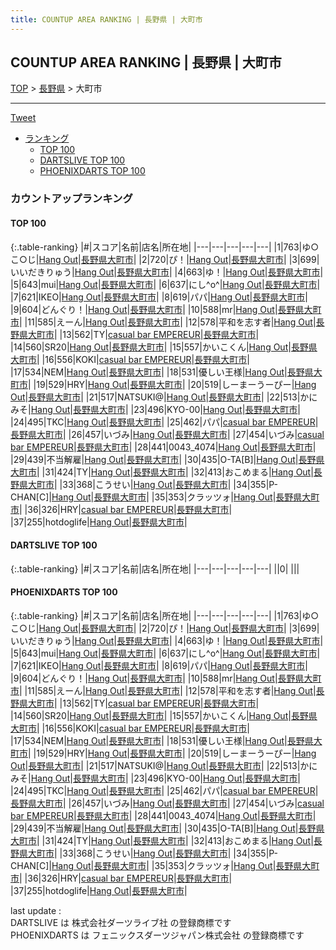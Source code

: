 ```yaml
---
title: COUNTUP AREA RANKING | 長野県 | 大町市
---
```

## COUNTUP AREA RANKING | 長野県 | 大町市

[TOP](/darts/rank/) > [長野県](/darts/rank/長野県/) > 大町市

___

<a href="https://twitter.com/share?ref_src=twsrc%5Etfw" data-text="COUNTUP AREA RANKING | 長野県大町市" class="twitter-share-button" data-hashtags="DARTSLIVE,PHOENIXDARTS,darts,ダーツ" data-show-count="false">Tweet</a>

* [ランキング](#カウントアップランキング)
    * [TOP 100](#top-100)
    * [DARTSLIVE TOP 100](#dartslive-top-100)
    * [PHOENIXDARTS TOP 100](#phoenixdarts-top-100)

### カウントアップランキング

#### TOP 100



{:.table-ranking}
|#|スコア|名前|店名|所在地|
|---|---|---|---|---|
|1|763|<span class="rank-name-pd">ゆ○こ○じ</span>|<a href="https://vs.phoenixdarts.com/jp/shop/shopDetailInfo/s_82305?s_seq=82305">Hang Out</a>|<a href="/darts/rank/長野県/大町市">長野県大町市</a>|
|2|720|<span class="rank-name-pd">ぴ！</span>|<a href="https://vs.phoenixdarts.com/jp/shop/shopDetailInfo/s_82305?s_seq=82305">Hang Out</a>|<a href="/darts/rank/長野県/大町市">長野県大町市</a>|
|3|699|<span class="rank-name-pd">いいだきりゅう</span>|<a href="https://vs.phoenixdarts.com/jp/shop/shopDetailInfo/s_82305?s_seq=82305">Hang Out</a>|<a href="/darts/rank/長野県/大町市">長野県大町市</a>|
|4|663|<span class="rank-name-pd">ゆ！</span>|<a href="https://vs.phoenixdarts.com/jp/shop/shopDetailInfo/s_82305?s_seq=82305">Hang Out</a>|<a href="/darts/rank/長野県/大町市">長野県大町市</a>|
|5|643|<span class="rank-name-pd">mui</span>|<a href="https://vs.phoenixdarts.com/jp/shop/shopDetailInfo/s_82305?s_seq=82305">Hang Out</a>|<a href="/darts/rank/長野県/大町市">長野県大町市</a>|
|6|637|<span class="rank-name-pd">にし^o^</span>|<a href="https://vs.phoenixdarts.com/jp/shop/shopDetailInfo/s_82305?s_seq=82305">Hang Out</a>|<a href="/darts/rank/長野県/大町市">長野県大町市</a>|
|7|621|<span class="rank-name-pd">IKEO</span>|<a href="https://vs.phoenixdarts.com/jp/shop/shopDetailInfo/s_82305?s_seq=82305">Hang Out</a>|<a href="/darts/rank/長野県/大町市">長野県大町市</a>|
|8|619|<span class="rank-name-pd">パパ</span>|<a href="https://vs.phoenixdarts.com/jp/shop/shopDetailInfo/s_82305?s_seq=82305">Hang Out</a>|<a href="/darts/rank/長野県/大町市">長野県大町市</a>|
|9|604|<span class="rank-name-pd">どんぐり！</span>|<a href="https://vs.phoenixdarts.com/jp/shop/shopDetailInfo/s_82305?s_seq=82305">Hang Out</a>|<a href="/darts/rank/長野県/大町市">長野県大町市</a>|
|10|588|<span class="rank-name-pd">mr</span>|<a href="https://vs.phoenixdarts.com/jp/shop/shopDetailInfo/s_82305?s_seq=82305">Hang Out</a>|<a href="/darts/rank/長野県/大町市">長野県大町市</a>|
|11|585|<span class="rank-name-pd">えーん</span>|<a href="https://vs.phoenixdarts.com/jp/shop/shopDetailInfo/s_82305?s_seq=82305">Hang Out</a>|<a href="/darts/rank/長野県/大町市">長野県大町市</a>|
|12|578|<span class="rank-name-pd">平和を志す者</span>|<a href="https://vs.phoenixdarts.com/jp/shop/shopDetailInfo/s_82305?s_seq=82305">Hang Out</a>|<a href="/darts/rank/長野県/大町市">長野県大町市</a>|
|13|562|<span class="rank-name-pd">TY</span>|<a href="https://vs.phoenixdarts.com/jp/shop/shopDetailInfo/s_88923?s_seq=88923">casual bar EMPEREUR</a>|<a href="/darts/rank/長野県/大町市">長野県大町市</a>|
|14|560|<span class="rank-name-pd">SR20</span>|<a href="https://vs.phoenixdarts.com/jp/shop/shopDetailInfo/s_82305?s_seq=82305">Hang Out</a>|<a href="/darts/rank/長野県/大町市">長野県大町市</a>|
|15|557|<span class="rank-name-pd">かいこくん</span>|<a href="https://vs.phoenixdarts.com/jp/shop/shopDetailInfo/s_82305?s_seq=82305">Hang Out</a>|<a href="/darts/rank/長野県/大町市">長野県大町市</a>|
|16|556|<span class="rank-name-pd">KOKI</span>|<a href="https://vs.phoenixdarts.com/jp/shop/shopDetailInfo/s_88923?s_seq=88923">casual bar EMPEREUR</a>|<a href="/darts/rank/長野県/大町市">長野県大町市</a>|
|17|534|<span class="rank-name-pd">NEM</span>|<a href="https://vs.phoenixdarts.com/jp/shop/shopDetailInfo/s_82305?s_seq=82305">Hang Out</a>|<a href="/darts/rank/長野県/大町市">長野県大町市</a>|
|18|531|<span class="rank-name-pd">優しい王様</span>|<a href="https://vs.phoenixdarts.com/jp/shop/shopDetailInfo/s_82305?s_seq=82305">Hang Out</a>|<a href="/darts/rank/長野県/大町市">長野県大町市</a>|
|19|529|<span class="rank-name-pd">HRY</span>|<a href="https://vs.phoenixdarts.com/jp/shop/shopDetailInfo/s_82305?s_seq=82305">Hang Out</a>|<a href="/darts/rank/長野県/大町市">長野県大町市</a>|
|20|519|<span class="rank-name-pd">しーまーうーぴー</span>|<a href="https://vs.phoenixdarts.com/jp/shop/shopDetailInfo/s_82305?s_seq=82305">Hang Out</a>|<a href="/darts/rank/長野県/大町市">長野県大町市</a>|
|21|517|<span class="rank-name-pd">NATSUKI@</span>|<a href="https://vs.phoenixdarts.com/jp/shop/shopDetailInfo/s_82305?s_seq=82305">Hang Out</a>|<a href="/darts/rank/長野県/大町市">長野県大町市</a>|
|22|513|<span class="rank-name-pd">かにみそ</span>|<a href="https://vs.phoenixdarts.com/jp/shop/shopDetailInfo/s_82305?s_seq=82305">Hang Out</a>|<a href="/darts/rank/長野県/大町市">長野県大町市</a>|
|23|496|<span class="rank-name-pd">KYO-00</span>|<a href="https://vs.phoenixdarts.com/jp/shop/shopDetailInfo/s_82305?s_seq=82305">Hang Out</a>|<a href="/darts/rank/長野県/大町市">長野県大町市</a>|
|24|495|<span class="rank-name-pd">TKC</span>|<a href="https://vs.phoenixdarts.com/jp/shop/shopDetailInfo/s_82305?s_seq=82305">Hang Out</a>|<a href="/darts/rank/長野県/大町市">長野県大町市</a>|
|25|462|<span class="rank-name-pd">パパ</span>|<a href="https://vs.phoenixdarts.com/jp/shop/shopDetailInfo/s_88923?s_seq=88923">casual bar EMPEREUR</a>|<a href="/darts/rank/長野県/大町市">長野県大町市</a>|
|26|457|<span class="rank-name-pd">いづみ</span>|<a href="https://vs.phoenixdarts.com/jp/shop/shopDetailInfo/s_82305?s_seq=82305">Hang Out</a>|<a href="/darts/rank/長野県/大町市">長野県大町市</a>|
|27|454|<span class="rank-name-pd">いづみ</span>|<a href="https://vs.phoenixdarts.com/jp/shop/shopDetailInfo/s_88923?s_seq=88923">casual bar EMPEREUR</a>|<a href="/darts/rank/長野県/大町市">長野県大町市</a>|
|28|441|<span class="rank-name-pd">0043_4074</span>|<a href="https://vs.phoenixdarts.com/jp/shop/shopDetailInfo/s_82305?s_seq=82305">Hang Out</a>|<a href="/darts/rank/長野県/大町市">長野県大町市</a>|
|29|439|<span class="rank-name-pd">不当解雇</span>|<a href="https://vs.phoenixdarts.com/jp/shop/shopDetailInfo/s_82305?s_seq=82305">Hang Out</a>|<a href="/darts/rank/長野県/大町市">長野県大町市</a>|
|30|435|<span class="rank-name-pd">O-TA[B]</span>|<a href="https://vs.phoenixdarts.com/jp/shop/shopDetailInfo/s_82305?s_seq=82305">Hang Out</a>|<a href="/darts/rank/長野県/大町市">長野県大町市</a>|
|31|424|<span class="rank-name-pd">TY</span>|<a href="https://vs.phoenixdarts.com/jp/shop/shopDetailInfo/s_82305?s_seq=82305">Hang Out</a>|<a href="/darts/rank/長野県/大町市">長野県大町市</a>|
|32|413|<span class="rank-name-pd">おこめまる</span>|<a href="https://vs.phoenixdarts.com/jp/shop/shopDetailInfo/s_82305?s_seq=82305">Hang Out</a>|<a href="/darts/rank/長野県/大町市">長野県大町市</a>|
|33|368|<span class="rank-name-pd">こうせい</span>|<a href="https://vs.phoenixdarts.com/jp/shop/shopDetailInfo/s_82305?s_seq=82305">Hang Out</a>|<a href="/darts/rank/長野県/大町市">長野県大町市</a>|
|34|355|<span class="rank-name-pd">P-CHAN[C]</span>|<a href="https://vs.phoenixdarts.com/jp/shop/shopDetailInfo/s_82305?s_seq=82305">Hang Out</a>|<a href="/darts/rank/長野県/大町市">長野県大町市</a>|
|35|353|<span class="rank-name-pd">クラッツォ</span>|<a href="https://vs.phoenixdarts.com/jp/shop/shopDetailInfo/s_82305?s_seq=82305">Hang Out</a>|<a href="/darts/rank/長野県/大町市">長野県大町市</a>|
|36|326|<span class="rank-name-pd">HRY</span>|<a href="https://vs.phoenixdarts.com/jp/shop/shopDetailInfo/s_88923?s_seq=88923">casual bar EMPEREUR</a>|<a href="/darts/rank/長野県/大町市">長野県大町市</a>|
|37|255|<span class="rank-name-pd">hotdoglife</span>|<a href="https://vs.phoenixdarts.com/jp/shop/shopDetailInfo/s_82305?s_seq=82305">Hang Out</a>|<a href="/darts/rank/長野県/大町市">長野県大町市</a>|


#### DARTSLIVE TOP 100



{:.table-ranking}
|#|スコア|名前|店名|所在地|
|---|---|---|---|---|
||0|<span class="rank-name-dl"> </span>|<a href=""></a>|<a href="/darts/rank//"></a>|


#### PHOENIXDARTS TOP 100



{:.table-ranking}
|#|スコア|名前|店名|所在地|
|---|---|---|---|---|
|1|763|<span class="rank-name-pd">ゆ○こ○じ</span>|<a href="https://vs.phoenixdarts.com/jp/shop/shopDetailInfo/s_82305?s_seq=82305">Hang Out</a>|<a href="/darts/rank/長野県/大町市">長野県大町市</a>|
|2|720|<span class="rank-name-pd">ぴ！</span>|<a href="https://vs.phoenixdarts.com/jp/shop/shopDetailInfo/s_82305?s_seq=82305">Hang Out</a>|<a href="/darts/rank/長野県/大町市">長野県大町市</a>|
|3|699|<span class="rank-name-pd">いいだきりゅう</span>|<a href="https://vs.phoenixdarts.com/jp/shop/shopDetailInfo/s_82305?s_seq=82305">Hang Out</a>|<a href="/darts/rank/長野県/大町市">長野県大町市</a>|
|4|663|<span class="rank-name-pd">ゆ！</span>|<a href="https://vs.phoenixdarts.com/jp/shop/shopDetailInfo/s_82305?s_seq=82305">Hang Out</a>|<a href="/darts/rank/長野県/大町市">長野県大町市</a>|
|5|643|<span class="rank-name-pd">mui</span>|<a href="https://vs.phoenixdarts.com/jp/shop/shopDetailInfo/s_82305?s_seq=82305">Hang Out</a>|<a href="/darts/rank/長野県/大町市">長野県大町市</a>|
|6|637|<span class="rank-name-pd">にし^o^</span>|<a href="https://vs.phoenixdarts.com/jp/shop/shopDetailInfo/s_82305?s_seq=82305">Hang Out</a>|<a href="/darts/rank/長野県/大町市">長野県大町市</a>|
|7|621|<span class="rank-name-pd">IKEO</span>|<a href="https://vs.phoenixdarts.com/jp/shop/shopDetailInfo/s_82305?s_seq=82305">Hang Out</a>|<a href="/darts/rank/長野県/大町市">長野県大町市</a>|
|8|619|<span class="rank-name-pd">パパ</span>|<a href="https://vs.phoenixdarts.com/jp/shop/shopDetailInfo/s_82305?s_seq=82305">Hang Out</a>|<a href="/darts/rank/長野県/大町市">長野県大町市</a>|
|9|604|<span class="rank-name-pd">どんぐり！</span>|<a href="https://vs.phoenixdarts.com/jp/shop/shopDetailInfo/s_82305?s_seq=82305">Hang Out</a>|<a href="/darts/rank/長野県/大町市">長野県大町市</a>|
|10|588|<span class="rank-name-pd">mr</span>|<a href="https://vs.phoenixdarts.com/jp/shop/shopDetailInfo/s_82305?s_seq=82305">Hang Out</a>|<a href="/darts/rank/長野県/大町市">長野県大町市</a>|
|11|585|<span class="rank-name-pd">えーん</span>|<a href="https://vs.phoenixdarts.com/jp/shop/shopDetailInfo/s_82305?s_seq=82305">Hang Out</a>|<a href="/darts/rank/長野県/大町市">長野県大町市</a>|
|12|578|<span class="rank-name-pd">平和を志す者</span>|<a href="https://vs.phoenixdarts.com/jp/shop/shopDetailInfo/s_82305?s_seq=82305">Hang Out</a>|<a href="/darts/rank/長野県/大町市">長野県大町市</a>|
|13|562|<span class="rank-name-pd">TY</span>|<a href="https://vs.phoenixdarts.com/jp/shop/shopDetailInfo/s_88923?s_seq=88923">casual bar EMPEREUR</a>|<a href="/darts/rank/長野県/大町市">長野県大町市</a>|
|14|560|<span class="rank-name-pd">SR20</span>|<a href="https://vs.phoenixdarts.com/jp/shop/shopDetailInfo/s_82305?s_seq=82305">Hang Out</a>|<a href="/darts/rank/長野県/大町市">長野県大町市</a>|
|15|557|<span class="rank-name-pd">かいこくん</span>|<a href="https://vs.phoenixdarts.com/jp/shop/shopDetailInfo/s_82305?s_seq=82305">Hang Out</a>|<a href="/darts/rank/長野県/大町市">長野県大町市</a>|
|16|556|<span class="rank-name-pd">KOKI</span>|<a href="https://vs.phoenixdarts.com/jp/shop/shopDetailInfo/s_88923?s_seq=88923">casual bar EMPEREUR</a>|<a href="/darts/rank/長野県/大町市">長野県大町市</a>|
|17|534|<span class="rank-name-pd">NEM</span>|<a href="https://vs.phoenixdarts.com/jp/shop/shopDetailInfo/s_82305?s_seq=82305">Hang Out</a>|<a href="/darts/rank/長野県/大町市">長野県大町市</a>|
|18|531|<span class="rank-name-pd">優しい王様</span>|<a href="https://vs.phoenixdarts.com/jp/shop/shopDetailInfo/s_82305?s_seq=82305">Hang Out</a>|<a href="/darts/rank/長野県/大町市">長野県大町市</a>|
|19|529|<span class="rank-name-pd">HRY</span>|<a href="https://vs.phoenixdarts.com/jp/shop/shopDetailInfo/s_82305?s_seq=82305">Hang Out</a>|<a href="/darts/rank/長野県/大町市">長野県大町市</a>|
|20|519|<span class="rank-name-pd">しーまーうーぴー</span>|<a href="https://vs.phoenixdarts.com/jp/shop/shopDetailInfo/s_82305?s_seq=82305">Hang Out</a>|<a href="/darts/rank/長野県/大町市">長野県大町市</a>|
|21|517|<span class="rank-name-pd">NATSUKI@</span>|<a href="https://vs.phoenixdarts.com/jp/shop/shopDetailInfo/s_82305?s_seq=82305">Hang Out</a>|<a href="/darts/rank/長野県/大町市">長野県大町市</a>|
|22|513|<span class="rank-name-pd">かにみそ</span>|<a href="https://vs.phoenixdarts.com/jp/shop/shopDetailInfo/s_82305?s_seq=82305">Hang Out</a>|<a href="/darts/rank/長野県/大町市">長野県大町市</a>|
|23|496|<span class="rank-name-pd">KYO-00</span>|<a href="https://vs.phoenixdarts.com/jp/shop/shopDetailInfo/s_82305?s_seq=82305">Hang Out</a>|<a href="/darts/rank/長野県/大町市">長野県大町市</a>|
|24|495|<span class="rank-name-pd">TKC</span>|<a href="https://vs.phoenixdarts.com/jp/shop/shopDetailInfo/s_82305?s_seq=82305">Hang Out</a>|<a href="/darts/rank/長野県/大町市">長野県大町市</a>|
|25|462|<span class="rank-name-pd">パパ</span>|<a href="https://vs.phoenixdarts.com/jp/shop/shopDetailInfo/s_88923?s_seq=88923">casual bar EMPEREUR</a>|<a href="/darts/rank/長野県/大町市">長野県大町市</a>|
|26|457|<span class="rank-name-pd">いづみ</span>|<a href="https://vs.phoenixdarts.com/jp/shop/shopDetailInfo/s_82305?s_seq=82305">Hang Out</a>|<a href="/darts/rank/長野県/大町市">長野県大町市</a>|
|27|454|<span class="rank-name-pd">いづみ</span>|<a href="https://vs.phoenixdarts.com/jp/shop/shopDetailInfo/s_88923?s_seq=88923">casual bar EMPEREUR</a>|<a href="/darts/rank/長野県/大町市">長野県大町市</a>|
|28|441|<span class="rank-name-pd">0043_4074</span>|<a href="https://vs.phoenixdarts.com/jp/shop/shopDetailInfo/s_82305?s_seq=82305">Hang Out</a>|<a href="/darts/rank/長野県/大町市">長野県大町市</a>|
|29|439|<span class="rank-name-pd">不当解雇</span>|<a href="https://vs.phoenixdarts.com/jp/shop/shopDetailInfo/s_82305?s_seq=82305">Hang Out</a>|<a href="/darts/rank/長野県/大町市">長野県大町市</a>|
|30|435|<span class="rank-name-pd">O-TA[B]</span>|<a href="https://vs.phoenixdarts.com/jp/shop/shopDetailInfo/s_82305?s_seq=82305">Hang Out</a>|<a href="/darts/rank/長野県/大町市">長野県大町市</a>|
|31|424|<span class="rank-name-pd">TY</span>|<a href="https://vs.phoenixdarts.com/jp/shop/shopDetailInfo/s_82305?s_seq=82305">Hang Out</a>|<a href="/darts/rank/長野県/大町市">長野県大町市</a>|
|32|413|<span class="rank-name-pd">おこめまる</span>|<a href="https://vs.phoenixdarts.com/jp/shop/shopDetailInfo/s_82305?s_seq=82305">Hang Out</a>|<a href="/darts/rank/長野県/大町市">長野県大町市</a>|
|33|368|<span class="rank-name-pd">こうせい</span>|<a href="https://vs.phoenixdarts.com/jp/shop/shopDetailInfo/s_82305?s_seq=82305">Hang Out</a>|<a href="/darts/rank/長野県/大町市">長野県大町市</a>|
|34|355|<span class="rank-name-pd">P-CHAN[C]</span>|<a href="https://vs.phoenixdarts.com/jp/shop/shopDetailInfo/s_82305?s_seq=82305">Hang Out</a>|<a href="/darts/rank/長野県/大町市">長野県大町市</a>|
|35|353|<span class="rank-name-pd">クラッツォ</span>|<a href="https://vs.phoenixdarts.com/jp/shop/shopDetailInfo/s_82305?s_seq=82305">Hang Out</a>|<a href="/darts/rank/長野県/大町市">長野県大町市</a>|
|36|326|<span class="rank-name-pd">HRY</span>|<a href="https://vs.phoenixdarts.com/jp/shop/shopDetailInfo/s_88923?s_seq=88923">casual bar EMPEREUR</a>|<a href="/darts/rank/長野県/大町市">長野県大町市</a>|
|37|255|<span class="rank-name-pd">hotdoglife</span>|<a href="https://vs.phoenixdarts.com/jp/shop/shopDetailInfo/s_82305?s_seq=82305">Hang Out</a>|<a href="/darts/rank/長野県/大町市">長野県大町市</a>|


<div class="footer border-top border-gray-light mt-5 pt-3 text-right text-gray">
    last update : <span style="font-weight: italic" id="foot_last_modified"></span><br />
    DARTSLIVE は 株式会社ダーツライブ社 の登録商標です<br />
    PHOENIXDARTS は フェニックスダーツジャパン株式会社 の登録商標です<br />
</div>

<script src="https://cdnjs.cloudflare.com/ajax/libs/jquery.tablesorter/2.31.3/js/jquery.tablesorter.min.js" integrity="sha512-qzgd5cYSZcosqpzpn7zF2ZId8f/8CHmFKZ8j7mU4OUXTNRd5g+ZHBPsgKEwoqxCtdQvExE5LprwwPAgoicguNg==" crossorigin="anonymous" referrerpolicy="no-referrer"></script>
<link rel="stylesheet" href="https://cdnjs.cloudflare.com/ajax/libs/jquery.tablesorter/2.31.3/css/theme.default.min.css" integrity="sha512-wghhOJkjQX0Lh3NSWvNKeZ0ZpNn+SPVXX1Qyc9OCaogADktxrBiBdKGDoqVUOyhStvMBmJQ8ZdMHiR3wuEq8+w==" crossorigin="anonymous" referrerpolicy="no-referrer" />
<script>
$(function() {
    $(".table-ranking").tablesorter({sortList:[[0, 0]]});
    $("#foot_last_modified").text(formatDate(new Date(document.lastModified), 'yyyy-MM-dd HH:mm:ss'));
});
</script>

<script async src="https://platform.twitter.com/widgets.js" charset="utf-8"></script>